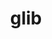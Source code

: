 ---
title: "glib"
layout: cache
categories: [package, develop-2025-04-06]
meta: {"compilers": ["apple-clang@16.0.0", "gcc@11.1.0", "gcc@11.4.0", "gcc@7.5.0", "intel-oneapi-compilers@2025.1.0"], "num_specs": 8, "num_specs_by_stack": {"data-vis-sdk": 1, "developer-tools-darwin": 1, "e4s": 2, "e4s-neoverse-v2": 1, "e4s-oneapi": 1, "hep": 1, "radiuss": 1, "root": 8, "tutorial": 1}, "oss": ["sequoia", "ubuntu18.04", "ubuntu20.04", "ubuntu22.04"], "platforms": ["darwin", "linux"], "stacks": ["data-vis-sdk", "developer-tools-darwin", "e4s", "e4s-neoverse-v2", "e4s-oneapi", "hep", "radiuss", "root", "tutorial"], "targets": ["aarch64", "neoverse_v2", "x86_64_v3"], "versions": ["2.82.5"]}
spec_details: [{"compiler": "gcc@11.1.0", "hash": "3rcekbjv5hqibggirgpnnubm22jtd5da", "os": "ubuntu20.04", "platform": "linux", "size": "-", "stacks": ["data-vis-sdk", "root"], "target": "x86_64_v3", "variants": ["build_system=meson", "buildtype=release", "default_library:=shared", "~libmount", "~strip", "tracing:=none"], "versions": ["2.82.5"]}, {"compiler": "gcc@11.4.0", "hash": "4ormuzoosayusyhbrknr7mjosgpqofsw", "os": "ubuntu22.04", "platform": "linux", "size": "-", "stacks": ["hep", "root"], "target": "x86_64_v3", "variants": ["build_system=meson", "buildtype=release", "default_library:=shared", "~libmount", "~strip", "tracing:=none"], "versions": ["2.82.5"]}, {"compiler": "intel-oneapi-compilers@2025.1.0", "hash": "iiapk4ai77676mnyz75mq6ifyw3cxiep", "os": "ubuntu22.04", "platform": "linux", "size": "-", "stacks": ["e4s-oneapi", "root"], "target": "x86_64_v3", "variants": ["build_system=meson", "buildtype=release", "default_library:=shared", "~libmount", "~strip", "tracing:=none"], "versions": ["2.82.5"]}, {"compiler": "gcc@7.5.0", "hash": "mtgp7kgq2yxzxq6zwik6epfyyaz24ttu", "os": "ubuntu18.04", "platform": "linux", "size": "-", "stacks": ["radiuss", "root"], "target": "x86_64_v3", "variants": ["build_system=meson", "buildtype=release", "default_library:=shared", "~libmount", "~strip", "tracing:=none"], "versions": ["2.82.5"]}, {"compiler": "gcc@11.4.0", "hash": "pg2o2cbgdflsd7naowkbzx2u4cn6lyfa", "os": "ubuntu22.04", "platform": "linux", "size": "-", "stacks": ["e4s-neoverse-v2", "root"], "target": "neoverse_v2", "variants": ["build_system=meson", "buildtype=release", "default_library:=shared", "~libmount", "~strip", "tracing:=none"], "versions": ["2.82.5"]}, {"compiler": "gcc@11.4.0", "hash": "trwbtsmynsvk2su5tkmskxuhc3prw2cj", "os": "ubuntu22.04", "platform": "linux", "size": "-", "stacks": ["e4s", "root"], "target": "x86_64_v3", "variants": ["build_system=meson", "buildtype=release", "default_library:=shared", "~libmount", "~strip", "tracing:=none"], "versions": ["2.82.5"]}, {"compiler": "gcc@11.4.0", "hash": "vr7qgo24tsoydvglzuoavs77zce6vwqa", "os": "ubuntu22.04", "platform": "linux", "size": "-", "stacks": ["e4s", "root", "tutorial"], "target": "x86_64_v3", "variants": ["build_system=meson", "buildtype=release", "default_library:=shared", "~libmount", "~strip", "tracing:=none"], "versions": ["2.82.5"]}, {"compiler": "apple-clang@16.0.0", "hash": "y5726adrmijar6hmvegj2ey5uau7hbes", "os": "sequoia", "platform": "darwin", "size": "-", "stacks": ["developer-tools-darwin", "root"], "target": "aarch64", "variants": ["build_system=meson", "buildtype=release", "default_library:=shared", "~libmount", "~strip", "tracing:=none"], "versions": ["2.82.5"]}]
---